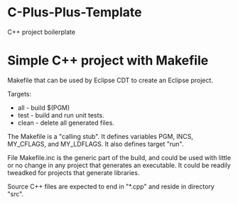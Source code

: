 # C-Plus-Plus-Template

C++ project boilerplate

# Simple C++ project with Makefile

Makefile that can be used by Eclipse CDT to create an Eclipse project.

Targets:
* all   - build $(PGM)
* test  - build and run unit tests.
* clean - delete all generated files.

The Makefile is a "calling stub". It defines variables PGM, INCS,
MY_CFLAGS, and MY_LDFLAGS. It also defines target "run". 

File Makefile.inc is the generic part of the build, and could be used with
little or no change in any project that generates an executable. It
could be readily tweadked for projects that generate libraries.

Source C++ files are expected to end in "*.cpp" and reside in
directory "src".
